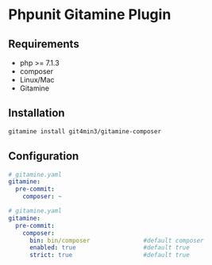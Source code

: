 # Phpunit Gitamine Plugin

## Requirements

* php >= 7.1.3
* composer
* Linux/Mac
* Gitamine

## Installation

```bash
gitamine install git4min3/gitamine-composer    
```

## Configuration

```yaml
# gitamine.yaml
gitamine:
  pre-commit:
    composer: ~    
```

```yaml
# gitamine.yaml
gitamine:
  pre-commit:
    composer:
      bin: bin/composer               #default composer
      enabled: true                   #default true
      strict: true                    #default true    
```
